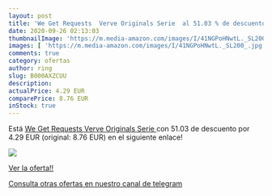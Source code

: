 ```yaml
---
layout: post
title: 'We Get Requests  Verve Originals Serie  al 51.03 % de descuento'
date: 2020-09-26 02:13:03
thumbnailImage: 'https://m.media-amazon.com/images/I/41NGPoHNwtL._SL200_.jpg'
images: [ 'https://m.media-amazon.com/images/I/41NGPoHNwtL._SL200_.jpg' ]
comments: true
category: ofertas
author: ring
slug: B000AXZCUU
description:
actualPrice: 4.29 EUR
comparePrice: 8.76 EUR
inStock: true
---
```


Está [We Get Requests  Verve Originals Serie ](https://www.amazon.com/dp/B000AXZCUU/?tag=redken08-20) con 51.03 de descuento por 4.29 EUR (original: 8.76 EUR) en el siguiente enlace!

[![](https://m.media-amazon.com/images/I/41NGPoHNwtL._SL200_.jpg)](https://www.amazon.com/dp/B000AXZCUU/?tag=redken08-20)

[Ver la oferta!!](https://www.amazon.com/dp/B000AXZCUU/?tag=redken08-20)

[Consulta otras ofertas en nuestro canal de telegram](https://t.me/s/ofertas25)
